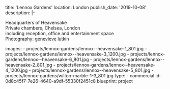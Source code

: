 title: 'Lennox Gardens'
location: London
publish_date: '2019-10-08'
description: |-
  <p>Headquarters of Heavensake<br>Private chambers, Chelsea, London<br>including reception, office and entertainment space<br>Photography: <a href="http://www.genevievelutkinstudio.com/" target="_blank">genevieve lutkin</a>
  </p>
images:
  - projects/lennox-gardens/lennox--heavensake-1_801.jpg
  - projects/lennox-gardens/lennox--heavensake-3_1200.jpg
  - projects/lennox-gardens/lennox--heavensake-6_801.jpg
  - projects/lennox-gardens/lennox--heavensake-2_801.jpg
  - projects/lennox-gardens/lennox--heavensake-4_1200.jpg
  - projects/lennox-gardens/lennox--heavensake-5_801.jpg
  - projects/lennox-gardens/wilton-marble-1-3_801.jpg
type:
  - commercial
id: 0d8c45f7-7e26-4640-a9df-55330f2451c8
blueprint: project
